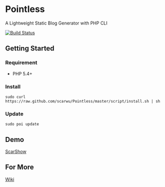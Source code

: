 # Pointless

A Lightweight Static Blog Generator with PHP CLI

[![Build Status](https://travis-ci.org/scarwu/Pointless.png?branch=master)](https://travis-ci.org/scarwu/Pointless)

## Getting Started

### Requirement

* PHP 5.4+

### Install

    sudo curl https://raw.github.com/scarwu/Pointless/master/script/install.sh | sh

### Update

    sudo poi update

## Demo

[ScarShow](http://scar.simcz.tw)

## For More

[Wiki](https://github.com/scarwu/Pointless/wiki)